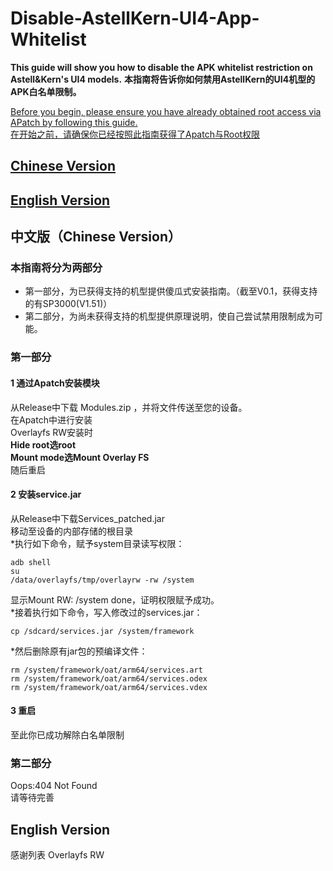 # Disable-AstellKern-UI4-App-Whitelist

**This guide will show you how to disable the APK whitelist restriction on Astell&Kern's UI4 models.**
**本指南将告诉你如何禁用AstellKern的UI4机型的APK白名单限制。**

[Before you begin, please ensure you have already obtained root access via APatch by following this guide.](https://github.com/PPPPatrick0/AstellKern-DAP-Root-Guide)  
[在开始之前，请确保你已经按照此指南获得了Apatch与Root权限](https://github.com/PPPPatrick0/AstellKern-DAP-Root-Guide)

## [Chinese Version](https://github.com/PPPPatrick0/Disable-AstellKern-UI4-App-Whitelist/tree/main?tab=readme-ov-file#%E4%B8%AD%E6%96%87%E7%89%88chinese-version)
## [English Version]()

## 中文版（Chinese Version）

### 本指南将分为两部分
* 第一部分，为已获得支持的机型提供傻瓜式安装指南。（截至V0.1，获得支持的有SP3000(V1.51)）
* 第二部分，为尚未获得支持的机型提供原理说明，使自己尝试禁用限制成为可能。

### 第一部分

#### 1 通过Apatch安装模块  
从Release中下载 Modules.zip ，并将文件传送至您的设备。  
在Apatch中进行安装  
Overlayfs RW安装时  
**Hide root选root**  
**Mount mode选Mount Overlay FS**  
随后重启

#### 2 安装service.jar
从Release中下载Services_patched.jar  
移动至设备的内部存储的根目录  
*执行如下命令，赋予system目录读写权限：
```
adb shell
su
/data/overlayfs/tmp/overlayrw -rw /system
```
显示Mount RW: /system done，证明权限赋予成功。  
*接着执行如下命令，写入修改过的services.jar：
```
cp /sdcard/services.jar /system/framework 
```
*然后删除原有jar包的预编译文件：
```
rm /system/framework/oat/arm64/services.art
rm /system/framework/oat/arm64/services.odex
rm /system/framework/oat/arm64/services.vdex
```

#### 3 重启
至此你已成功解除白名单限制

### 第二部分
Oops:404 Not Found  
请等待完善


## English Version


感谢列表
Overlayfs RW
